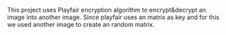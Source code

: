 This project uses Playfair encryption algorithm to encrypt&decrypt an image into another image.
Since playfair uses an matrix as key and for this we used another image to create an random matrix. 
